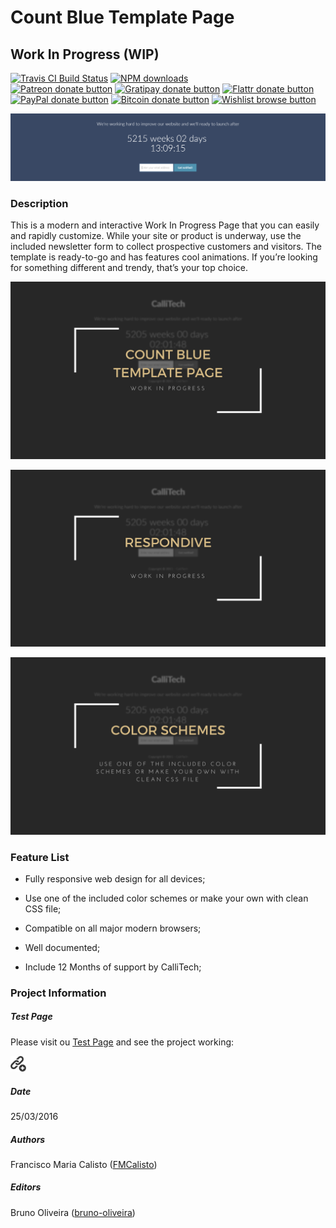 # Count Blue Template Page
## Work In Progress (WIP)

<!-- BADGES/ -->

<span class="badge-travisci"><a href="http://travis-ci.org/CalliTechDev/wip-count-blue" title="Check this project's build status on TravisCI"><img src="https://img.shields.io/travis/CalliTechDev/wip-count-blue/master.svg" alt="Travis CI Build Status" /></a></span>
<span class="badge-npmdownloads"><a href="https://npmjs.org/package/wip-count-blue" title="View this project on NPM"><img src="https://img.shields.io/npm/dm/wip-count-blue.svg" alt="NPM downloads" /></a></span>
<br class="badge-separator" />
<span class="badge-patreon"><a href="http://patreon.com/CalliTechDev" title="Donate to this project using Patreon"><img src="https://img.shields.io/badge/patreon-donate-yellow.svg" alt="Patreon donate button" /></a></span>
<span class="badge-gratipay"><a href="https://www.gratipay.com/CalliTechDev" title="Donate weekly to this project using Gratipay"><img src="https://img.shields.io/badge/gratipay-donate-yellow.svg" alt="Gratipay donate button" /></a></span>
<span class="badge-flattr"><a href="https://flattr.com/profile/CalliTechDev" title="Donate to this project using Flattr"><img src="https://img.shields.io/badge/flattr-donate-yellow.svg" alt="Flattr donate button" /></a></span>
<span class="badge-paypal"><a href="#" title="Donate to this project using Paypal"><img src="https://img.shields.io/badge/paypal-donate-yellow.svg" alt="PayPal donate button" /></a></span>
<span class="badge-bitcoin"><a href="#" title="Donate once-off to this project using Bitcoin"><img src="https://img.shields.io/badge/bitcoin-donate-yellow.svg" alt="Bitcoin donate button" /></a></span>
<span class="badge-wishlist"><a href="#" title="Buy an item on our wishlist for us"><img src="https://img.shields.io/badge/wishlist-donate-yellow.svg" alt="Wishlist browse button" /></a></span>

<!-- /BADGES -->

![alt tag](assets/screenshot1.png "Slider Preview")

### Description

This is a modern and interactive Work In Progress Page that you can easily and rapidly customize. While your site or product is underway, use the included newsletter form to collect prospective customers and visitors. The template is ready-to-go and has features cool animations. If you’re looking for something different and trendy, that’s your top choice.

![alt tag](assets/presentation1.png "Presentation")

![alt tag](assets/presentation2.png "Presentation")

![alt tag](assets/presentation3.png "Presentation")

### Feature List

- Fully responsive web design for all devices;

- Use one of the included color schemes or make your own with clean CSS file;

- Compatible on all major modern browsers;

- Well documented;

- Include 12 Months of support by CalliTech;

### Project Information

##### Test Page

Please visit ou [Test Page](http://wipcb.calli.tech/) and see the project working:

<span class="image">
  <a href="http://wipcb.calli.tech/" title="link">
    <img src="assets/add_link.png" alt="link" width="5%" height="5%" />
  </a>
</span>

##### Date

25/03/2016

##### Authors

Francisco Maria Calisto ([FMCalisto](https://github.com/FMCalisto))

##### Editors

Bruno Oliveira ([bruno-oliveira](https://github.com/bruno-oliveira))
